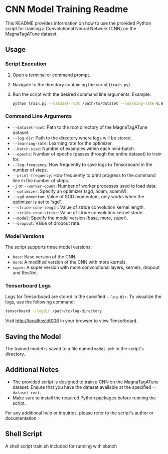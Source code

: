 # CNN Model Training Readme

This README provides information on how to use the provided Python script for training a Convolutional Neural Network (CNN) on the MagnaTagATune dataset.

## Usage

### Script Execution
1. Open a terminal or command prompt.
2. Navigate to the directory containing the script (`train.py`).
3. Run the script with the desired command line arguments. Example:

   ```bash
   python train.py --dataset-root /path/to/dataset --learning-rate 0.001 --optimizer adamW --model super --dropout 0.2
   ```

### Command Line Arguments

- `--dataset-root`: Path to the root directory of the MagnaTagATune dataset.
- `--log-dir`: Path to the directory where logs will be stored.
- `--learning-rate`: Learning rate for the optimizer.
- `--batch-size`: Number of examples within each mini-batch.
- `--epochs`: Number of epochs (passes through the entire dataset) to train for.
- `--log-frequency`: How frequently to save logs to Tensorboard in the number of steps.
- `--print-frequency`: How frequently to print progress to the command line in the number of steps.
- `-j` or `--worker-count`: Number of worker processes used to load data.
- `--optimizer`: Specify an optimizer (sgd, adam, adamW).
- `--sgd-momentum`: Value of SGD momentum, only works when the optimizer is set to 'sgd'.
- `--stride-conv-length`: Value of stride convolution kernel length.
- `--stride-conv-stride`: Value of stride convolution kernel stride.
- `--model`: Specify the model version (base, more, super).
- `--dropout`: Value of dropout rate.

### Model Versions
The script supports three model versions:
- `base`: Base version of the CNN.
- `more`: A modified version of the CNN with more kernels.
- `super`: A super version with more convolutional layers, kernels, dropout and ResNet.

### Tensorboard Logs
Logs for Tensorboard are stored in the specified `--log-dir`. To visualize the logs, use the following command:

```bash
tensorboard --logdir /path/to/log-directory
```

Visit [http://localhost:6006](http://localhost:6006) in your browser to view Tensorboard.

## Saving the Model
The trained model is saved to a file named `model.pth` in the script's directory.

## Additional Notes
- The provided script is designed to train a CNN on the MagnaTagATune dataset. Ensure that you have the dataset available at the specified `--dataset-root`.
- Make sure to install the required Python packages before running the script.

For any additional help or inquiries, please refer to the script's author or documentation.

## Shell Script
A shell script train.sh included for running with sbatch 